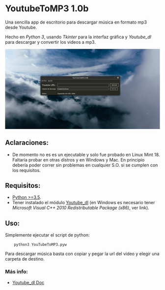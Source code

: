 # YoutubeToMP3 1.0b

Una sencilla app de escritorio para descargar música en formato mp3 desde Youtube.

Hecho en *Python 3*, usando *Tkinter* para la interfaz gráfica y *Youtube_dl* para descargar y convertir los videos a mp3.

![Imagen](https://github.com/FedeHC/YoutubeToMP3/blob/master/images/captura.jpg)

## Aclaraciones:
- De momento no es es un ejecutable y solo fue probado en Linux Mint 18. Faltaría probar en otras distros y en Windows y Mac. En principio debería poder correr sin problemas en cualquier S.O. si se cumplen con los requisitos.

## Requisitos:
- [Python >=3.5](https://www.python.org/downloads/).
- Tener instalado el módulo [Youtube_dl](http://ytdl-org.github.io/youtube-dl/download.html) (en Windows es necesario tener *Microsoft Visual C++ 2010 Redistributable Package (x86)*, ver link).


## Uso:
Simplemente ejecutar el script de python:
```
    python3 YouTubeToMP3.pyw
```

Para descargar música basta con copiar y pegar la url del video y elegir una carpeta de destino.

### Más info:
- [Youtube_dl Doc](https://github.com/ytdl-org/youtube-dl/blob/master/README.md)
